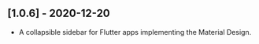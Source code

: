 ## [1.0.6] - 2020-12-20

* A collapsible sidebar for Flutter apps implementing the Material Design.
